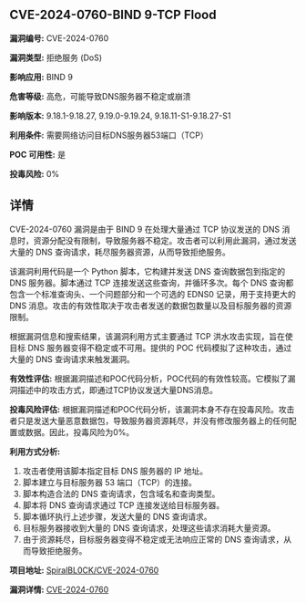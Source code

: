 ## CVE-2024-0760-BIND 9-TCP Flood

**漏洞编号:** CVE-2024-0760

**漏洞类型:** 拒绝服务 (DoS)

**影响应用:** BIND 9

**危害等级:** 高危，可能导致DNS服务器不稳定或崩溃

**影响版本:** 9.18.1-9.18.27, 9.19.0-9.19.24, 9.18.11-S1-9.18.27-S1

**利用条件:** 需要网络访问目标DNS服务器53端口（TCP）

**POC 可用性:** 是

**投毒风险:** 0%

## 详情

CVE-2024-0760 漏洞是由于 BIND 9 在处理大量通过 TCP 协议发送的 DNS 消息时，资源分配没有限制，导致服务器不稳定。攻击者可以利用此漏洞，通过发送大量的 DNS 查询请求，耗尽服务器资源，从而导致拒绝服务。 

该漏洞利用代码是一个 Python 脚本，它构建并发送 DNS 查询数据包到指定的 DNS 服务器。脚本通过 TCP 连接发送这些查询，并循环多次。每个 DNS 查询都包含一个标准查询头、一个问题部分和一个可选的 EDNS0 记录，用于支持更大的 DNS 消息。攻击的有效性取决于攻击者发送的数据包数量以及目标服务器的资源限制。

根据漏洞信息和搜索结果，该漏洞利用方式主要通过 TCP 洪水攻击实现，旨在使目标 DNS 服务器变得不稳定或不可用。提供的 POC 代码模拟了这种攻击，通过大量的 DNS 查询请求来触发漏洞。

**有效性评估:**
根据漏洞描述和POC代码分析，POC代码的有效性较高。它模拟了漏洞描述中的攻击方式，即通过TCP协议发送大量DNS消息。

**投毒风险评估:**
根据漏洞描述和POC代码分析，该漏洞本身不存在投毒风险。攻击者只是发送大量恶意数据包，导致服务器资源耗尽，并没有修改服务器上的任何配置或数据。因此，投毒风险为0%。

**利用方式分析:**
1.  攻击者使用该脚本指定目标 DNS 服务器的 IP 地址。
2.  脚本建立与目标服务器 53 端口（TCP）的连接。
3.  脚本构造合法的 DNS 查询请求，包含域名和查询类型。
4.  脚本将 DNS 查询请求通过 TCP 连接发送给目标服务器。
5.  脚本循环执行上述步骤，发送大量的 DNS 查询请求。
6.  目标服务器接收到大量的 DNS 查询请求，处理这些请求消耗大量资源。
7.  由于资源耗尽，目标服务器变得不稳定或无法响应正常的 DNS 查询请求，从而导致拒绝服务。

**项目地址:** [SpiralBL0CK/CVE-2024-0760](https://github.com/SpiralBL0CK/CVE-2024-0760)

**漏洞详情:** [CVE-2024-0760](https://nvd.nist.gov/vuln/detail/CVE-2024-0760)